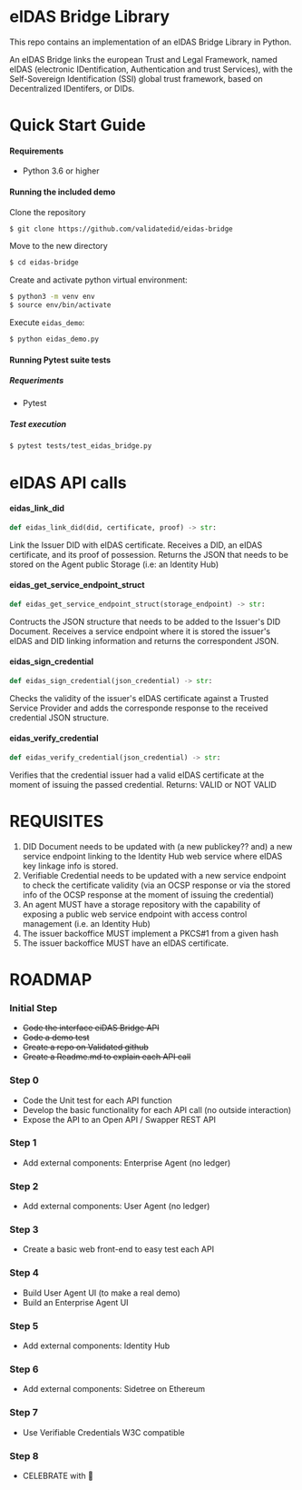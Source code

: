 eIDAS Bridge Library
====================

This repo contains an implementation of an eIDAS Bridge Library in Python.

An eIDAS Bridge links the european Trust and Legal Framework, named eIDAS (electronic IDentification, Authentication and trust Services), with the Self-Sovereign Identification (SSI) global trust framework, based on Decentralized IDentifers, or DIDs.

Quick Start Guide
=================

#### Requirements

- Python 3.6 or higher

#### Running the included demo

Clone the repository
```sh
$ git clone https://github.com/validatedid/eidas-bridge
```

Move to the new directory
```sh
$ cd eidas-bridge
```

Create and activate python virtual environment:
```sh
$ python3 -m venv env
$ source env/bin/activate
```

Execute `eidas_demo`:
```sh
$ python eidas_demo.py
```

#### Running Pytest suite tests

##### Requeriments
- Pytest

##### Test execution

```sh
$ pytest tests/test_eidas_bridge.py
```

eIDAS API calls
===============

#### eidas_link_did
```python
def eidas_link_did(did, certificate, proof) -> str:
```
Link the Issuer DID with eIDAS certificate.
Receives a DID, an eIDAS certificate, and its proof of possession.
Returns the JSON that needs to be stored on the Agent public Storage (i.e: an Identity Hub)

#### eidas_get_service_endpoint_struct
```python
def eidas_get_service_endpoint_struct(storage_endpoint) -> str:
```
Contructs the JSON structure that needs to be added to the Issuer's DID Document.
Receives a service endpoint where it is stored the issuer's eIDAS and DID linking information and returns the correspondent JSON.

#### eidas_sign_credential
```python
def eidas_sign_credential(json_credential) -> str:
```
Checks the validity of the issuer's eIDAS certificate against a Trusted Service Provider and adds the corresponde response to the received credential JSON structure.

#### eidas_verify_credential
```python
def eidas_verify_credential(json_credential) -> str:
```
Verifies that the credential issuer had a valid eIDAS certificate at the moment of issuing the passed credential.
Returns: VALID or NOT VALID

REQUISITES
==========

1. DID Document needs to be updated with (a new publickey?? and) a new service endpoint linking to the Identity Hub web service where eIDAS key linkage info is stored.
2. Verifiable Credential needs to be updated with a new service endpoint to check the certificate validity (via an OCSP response or via the stored info of the OCSP response at the moment of issuing the credential)
3. An agent MUST have a storage repository with the capability of exposing a public web service endpoint with access control management (i.e. an Identity Hub)
4. The issuer backoffice MUST implement a PKCS#1 from a given hash
5. The issuer backoffice MUST have an eIDAS certificate.

ROADMAP
=======

### Initial Step
- ~~Code the interface eiDAS Bridge API~~
- ~~Code a demo test~~
- ~~Create a repo on Validated github~~
- ~~Create a Readme.md to explain each API call~~

### Step 0
- Code the Unit test for each API function
- Develop the basic functionality for each API call (no outside interaction)
- Expose the API to an Open API / Swapper REST API

### Step 1
- Add external components: Enterprise Agent (no ledger)

### Step 2
- Add external components: User Agent (no ledger)

### Step 3
- Create a basic web front-end to easy test each API

### Step 4
- Build User Agent UI (to make a real demo)
- Build an Enterprise Agent UI

### Step 5
- Add external components:  Identity Hub

### Step 6
- Add external components:  Sidetree on Ethereum

### Step 7
- Use Verifiable Credentials W3C compatible

### Step 8
- CELEBRATE with :beers:

